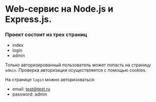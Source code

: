 # Web-сервис на Node.js и Express.js.

### Проект состоит из трех страниц

- index
- login
- admin

Только авторизированный пользователь может попасть на страницу `admin`. Проверка авторизации осуществляется с помощью cookies.

На странице `login` можно авторизоваться:

- email: test@test.ru
- password: admin